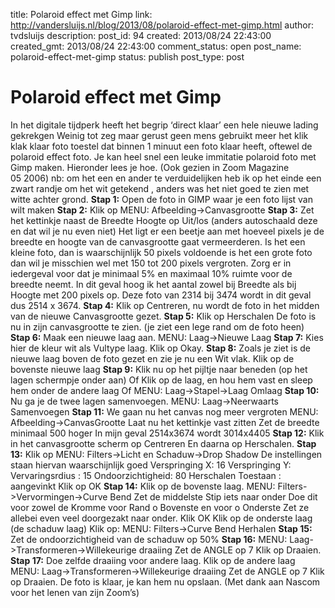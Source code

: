 title: Polaroid effect met Gimp
link: http://vandersluijs.nl/blog/2013/08/polaroid-effect-met-gimp.html
author: tvdsluijs
description: 
post_id: 94
created: 2013/08/24 22:43:00
created_gmt: 2013/08/24 22:43:00
comment_status: open
post_name: polaroid-effect-met-gimp
status: publish
post_type: post

# Polaroid effect met Gimp

In het digitale tijdperk heeft het begrip ‘direct klaar’ een hele nieuwe lading gekrekgen Weinig tot zeg maar gerust geen mens gebruikt meer het klik klak klaar foto toestel dat binnen 1 minuut een foto klaar heeft, oftewel de polaroid effect foto. Je kan heel snel een leuke immitatie polaroid foto met Gimp maken. Hieronder lees je hoe.  (Ook gezien in Zoom Magazine 05 2006) nb: om het een en ander te verduidelijken heb ik op het einde een zwart randje om het wit getekend , anders was het niet goed te zien met witte achter grond. **Stap 1:** Open de foto in GIMP waar je een foto lijst van wilt maken **Stap 2:** Klik op MENU: Afbeelding->Canvasgrootte **Stap 3:** Zet het kettinkje naast de Breedte Hoogte op Uit/los (anders autoschaald deze en dat wil je nu even niet) Het ligt er een beetje aan met hoeveel pixels je de breedte en hoogte van de canvasgrootte gaat vermeerderen. Is het een kleine foto, dan is waarschijnlijk 50 pixels voldoende is het een grote foto dan wil je misschien wel met 150 tot 200 pixels vergroten. Zorg er in iedergeval voor dat je minimaal 5% en maximaal 10% ruimte voor de breedte neemt. In dit geval hoog ik het aantal zowel bij Breedte als bij Hoogte met 200 pixels op. Deze foto van 2314 bij 3474 wordt in dit geval dus 2514 x 3674. **Stap 4:** Klik op Centreren, nu wordt de foto in het midden van de nieuwe Canvasgrootte gezet. **Stap 5:** Klik op Herschalen De foto is nu in zijn canvasgrootte te zien. (je ziet een lege rand om de foto heen) **Stap 6:** Maak een nieuwe laag aan. MENU: Laag->Nieuwe Laag **Stap 7:** Kies hier de kleur wit als Vultype laag. Klik op Okay. **Stap 8:** Zoals je ziet is de nieuwe laag boven de foto gezet en zie je nu een Wit vlak. Klik op de bovenste nieuwe laag **Stap 9:** Klik nu op het pijltje naar beneden (op het lagen schermpje onder aan) Of Klik op de laag, en hou hem vast en sleep hem onder de andere laag Of MENU: Laag->Stapel->Laag Omlaag **Stap 10:** Nu ga je de twee lagen samenvoegen. MENU: Laag->Neerwaarts Samenvoegen **Stap 11:** We gaan nu het canvas nog meer vergroten MENU: Afbeelding->CanvasGrootte Laat nu het kettinkje vast zitten Zet de breedte minimaal 500 hoger In mijn geval 2514x3674 wordt 3014x4405 **Stap 12:** Klik in het canvasgrootte scherm op Centreren En daarna op Herschalen. **Stap 13:** Klik op MENU: Filters->Licht en Schaduw->Drop Shadow De instellingen staan hiervan waarschijnlijk goed Verspringing X: 16 Verspringing Y: Vervaringsrdius : 15 Ondoorzichtigheid: 80 Herschalen Toestaan : aangevinkt Klik op OK **Stap 14:** Klik op de bovenste laag. MENU: Filters->Vervormingen->Curve Bend Zet de middelste Stip iets naar onder Doe dit voor zowel de Kromme voor Rand o Bovenste en voor o Onderste Zet ze allebei even veel doorgezakt naar onder. Klik OK Klik op de onderste laag (de schaduw laag) Klik op: MENU: Filters->Curve Bend Herhalen **Stap 15:** Zet de ondoorzichtigheid van de schaduw op 50% **Stap 16:** MENU: Laag->Transformeren->Willekeurige draaiing Zet de ANGLE op 7 Klik op Draaien. **Stap 17:** Doe zelfde draaiing voor andere laag. Klik op de andere laag MENU: Laag->Transformeren->Willekeurige draaiing Zet de ANGLE op 7 Klik op Draaien. De foto is klaar, je kan hem nu opslaan. (Met dank aan Nascom voor het lenen van zijn Zoom’s)